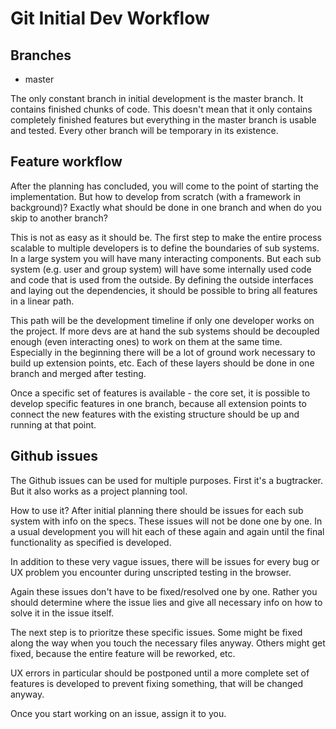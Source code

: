 # Git Initial Dev Workflow

## Branches

* master

The only constant branch in initial development is
the master branch. It contains finished chunks of code. This doesn't mean
that it only contains completely finished features but everything in the master
branch is usable and tested.
Every other branch will be temporary in its existence.

## Feature workflow

After the planning has concluded, you will come to the point of starting the
implementation. But how to develop from scratch (with a framework in background)?
Exactly what should be done in one branch and when do you skip to another branch?

This is not as easy as it should be. The first step to make the entire process
scalable to multiple developers is to define the boundaries of sub systems.
In a large system you will have many interacting components. But each sub system
(e.g. user and group system) will have some internally used code and code that
is used from the outside. By defining the outside interfaces and laying out
the dependencies, it should be possible to bring all features in a linear
path.

This path will be the development timeline if only one developer works on the
project. If more devs are at hand the sub systems should be decoupled enough
(even interacting ones) to work on them at the same time. Especially in the
beginning there will be a lot of ground work necessary to build up extension
points, etc. Each of these layers should be done in one branch and merged after
testing.

Once a specific set of features is available - the core set, it is possible
to develop specific features in one branch, because all extension points to
connect the new features with the existing structure should be up and running
at that point.

## Github issues

The Github issues can be used for multiple purposes. First it's a bugtracker.
But it also works as a project planning tool.

How to use it? After initial planning there should be issues for each sub system
with info on the specs. These issues will not be done one by one. In a usual
development you will hit each of these again and again until the final functionality
as specified is developed.

In addition to these very vague issues, there will be issues for every bug or
UX problem you encounter during unscripted testing in the browser.

Again these issues don't have to be fixed/resolved one by one. Rather you should
determine where the issue lies and give all necessary info on how to solve it
in the issue itself.

The next step is to prioritze these specific issues. Some might be fixed
along the way when you touch the necessary files anyway. Others might get fixed,
because the entire feature will be reworked, etc.

UX errors in particular should be postponed until a more complete set of
features is developed to prevent fixing something, that will be changed
anyway.

Once you start working on an issue, assign it to you.
